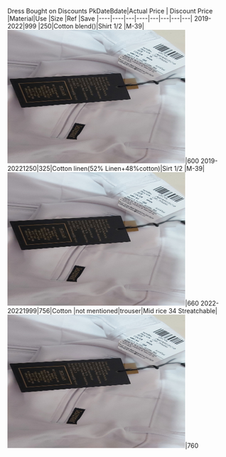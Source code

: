 Dress Bought on Discounts
PkDateBdate|Actual Price | Discount Price |Material|Use |Size |Ref |Save
|----|----|---|----|---|---|---|---|
2019-2022|999 |250|Cotton blend()|Shirt 1/2 |M-39|<img src="images/20221106_130750.jpg" width="400" height="300">|600
2019-20221250|325|Cotton linen(52% Linen+48%cotton)|Sirt 1/2 |M-39|<img src="images/20221106_130750.jpg" width="400" height="300">|660
2022-20221999|756|Cotton |not mentioned|trouser|Mid rice 34 Streatchable|<img src="images/20221106_130750.jpg" width="400" height="300">|760



